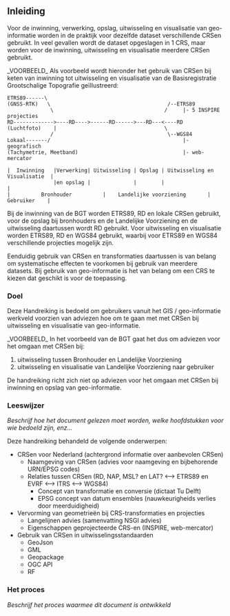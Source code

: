 ## Inleiding

Voor de inwinning, verwerking, opslag, uitwisseling en visualisatie van geo-informatie worden in de praktijk voor dezelfde dataset verschillende CRSen gebruikt. In veel gevallen wordt de dataset opgeslagen in 1 CRS, maar worden voor de inwinning, uitwisseling en visualisatie meerdere CRSen gebruikt. 

<div class="example">
_VOORBEELD_ 
Als voorbeeld wordt hieronder het gebruik van CRSen bij keten van inwinning tot uitwisseling en visualisatie van de Basisregistratie Grootschalige Topografie geïllustreerd:

```code
ETRS89------\                                        
(GNSS-RTK)   \                                      /--ETRS89
              \                                    /     |- 5 INSPIRE projecties
RD------------->----RD---->------RD------>---RD---<----RD 
(Luchtfoto)    |                                   \
              /                                     \--WGS84 
Lokaal-------/                                           |- geografisch
(Tachymetrie, Meetband)                                  |- web-mercator

|  Inwinning   |Verwerking| Uitwisseling | Opslag | Uitwisseling en Visualisatie  |
               |en opslag |              |        |                               |
|          Bronhouder          |    Landelijke voorziening       |   Gebruiker    |
```

Bij de inwinning van de BGT worden ETRS89, RD en lokale CRSen gebruikt, voor de opslag bij bronhouders en de Landelijke Voorziening en de uitwisseling daartussen wordt RD gebruikt. Voor uitwisseling en visualisatie worden ETRS89, RD en WGS84 gebruikt, waarbij voor ETRS89 en WGS84 verschillende projecties mogelijk zijn. 
</div>

Eenduidig gebruik van CRSen en transformaties daartussen is van belang om systematische effecten te voorkomen bij gebruik van meerdere datasets. Bij gebruik van geo-informatie is het van belang om een CRS te kiezen dat geschikt is voor de toepassing.

### Doel

Deze Handreiking is bedoeld om gebruikers vanuit het GIS / geo-informatie werkveld voorzien van adviezen hoe om te gaan met met CRSen bij uitwisseling en visualisatie van geo-informatie. 

<div class="example">
_VOORBEELD_ 
In het voorbeeld van de BGT gaat het dus om adviezen voor het omgaan met CRSen bij:

1. uitwisseling tussen Bronhouder en Landelijke Voorziening
2. uitwisseling en visualisatie van Landelijke Voorziening naar gebruiker
</div>
De handreiking richt zich niet op adviezen voor het omgaan met CRSen bij inwinning en opslag van geo-informatie.

### Leeswijzer

*Beschrijf hoe het document gelezen moet worden, welke hoofdstukken voor wie bedoeld zijn, enz...*

Deze handreiking behandeld de volgende onderwerpen:

- CRSen voor Nederland (achtergrond informatie over aanbevolen CRSen)
  - Naamgeving van CRSen (advies voor naamgeving en bijbehorende URN/EPSG codes)
  - Relaties tussen CRSen (RD, NAP, MSL? en LAT? <--> ETRS89 en EVRF <--> ITRS <--> WGS84)
    - Concept van transformatie en conversie (dictaat Tu Delft)
    - EPSG concept van datum ensembles (nauwkeurigheids verlies door meerduidigheid)
- Vervorming van geometrieën bij CRS-transformaties en projecties
  - Langelijnen advies (samenvatting NSGI advies)
  - Eigenschappen geprojecteerde CRS-en (INSPIRE, web-mercator)
- Gebruik van CRSen in uitwisselingsstandaarden
  - GeoJson
  - GML
  - Geopackage
  - OGC API
  - RF

### Het proces

*Beschrijf het proces waarmee dit document is ontwikkeld*
